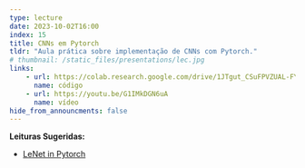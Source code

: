 ```yaml
---
type: lecture
date: 2023-10-02T16:00
index: 15
title: CNNs em Pytorch
tldr: "Aula prática sobre implementação de CNNs com Pytorch."
# thumbnail: /static_files/presentations/lec.jpg
links: 
    - url: https://colab.research.google.com/drive/1JTgut_CSuFPVZUAL-FYr5tP-pDCckDwd?usp=sharing
      name: código
    - url: https://youtu.be/G1IMkDGN6uA
      name: vídeo
hide_from_announcments: false
---
```

**Leituras Sugeridas:**
- [LeNet in Pytorch](https://pytorch.org/tutorials/beginner/blitz/neural_networks_tutorial.html)

